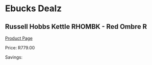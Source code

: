 
# Ebucks Dealz
## Russell Hobbs Kettle RHOMBK - Red Ombre R
[Product Page](https://www.ebucks.com/web/shop/productSelected.do?prodId=1084020314&catId=1157551679)

Price: R779.00

Savings: 


	
